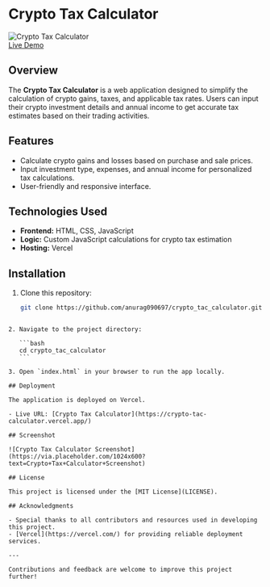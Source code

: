 <!-- @format -->

# Crypto Tax Calculator

![Crypto Tax Calculator](https://img.shields.io/badge/Status-Live-brightgreen)  
[Live Demo](https://crypto-tac-calculator.vercel.app/)

## Overview

The **Crypto Tax Calculator** is a web application designed to simplify the calculation of crypto gains, taxes, and applicable tax rates. Users can input their crypto investment details and annual income to get accurate tax estimates based on their trading activities.

## Features

- Calculate crypto gains and losses based on purchase and sale prices.
- Input investment type, expenses, and annual income for personalized tax calculations.
- User-friendly and responsive interface.

## Technologies Used

- **Frontend:** HTML, CSS, JavaScript
- **Logic:** Custom JavaScript calculations for crypto tax estimation
- **Hosting:** Vercel

## Installation

1. Clone this repository:
   ```bash
   git clone https://github.com/anurag090697/crypto_tac_calculator.git
   ```

````

2. Navigate to the project directory:

   ```bash
   cd crypto_tac_calculator
   ```

3. Open `index.html` in your browser to run the app locally.

## Deployment

The application is deployed on Vercel.

- Live URL: [Crypto Tax Calculator](https://crypto-tac-calculator.vercel.app/)

## Screenshot

![Crypto Tax Calculator Screenshot](https://via.placeholder.com/1024x600?text=Crypto+Tax+Calculator+Screenshot)

## License

This project is licensed under the [MIT License](LICENSE).

## Acknowledgments

- Special thanks to all contributors and resources used in developing this project.
- [Vercel](https://vercel.com/) for providing reliable deployment services.

---

Contributions and feedback are welcome to improve this project further!
````
